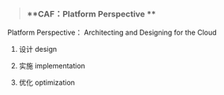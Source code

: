 > ### **CAF：Platform Perspective **


Platform Perspective： Architecting and Designing for the Cloud

 1. 设计 design

 2. 实施 implementation

 3. 优化 optimization